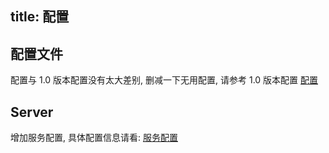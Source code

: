 title: 配置
---
## 配置文件
配置与 1.0 版本配置没有太大差别, 删减一下无用配置, 请参考 1.0 版本配置 [配置](/fastd/1x/configuration.html)

## Server

增加服务配置, 具体配置信息请看: [服务配置](/fastd/2x/server-config.html)